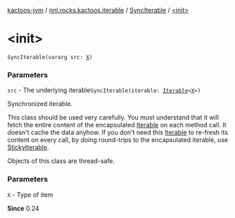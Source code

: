 [kactoos-jvm](../../index.md) / [nnl.rocks.kactoos.iterable](../index.md) / [SyncIterable](index.md) / [&lt;init&gt;](./-init-.md)

# &lt;init&gt;

`SyncIterable(vararg src: `[`X`](index.md#X)`)`

### Parameters

`src` - The underlying iterable`SyncIterable(iterable: `[`Iterable`](https://kotlinlang.org/api/latest/jvm/stdlib/kotlin.collections/-iterable/index.html)`<`[`X`](index.md#X)`>)`

Synchronized iterable.

This class should be used very carefully. You must understand that
it will fetch the entire content of the encapsulated [Iterable](https://kotlinlang.org/api/latest/jvm/stdlib/kotlin.collections/-iterable/index.html) on each
method call. It doesn't cache the data anyhow. If you don't
need this [Iterable](https://kotlinlang.org/api/latest/jvm/stdlib/kotlin.collections/-iterable/index.html) to re-fresh
its content on every call, by doing round-trips to
the encapsulated iterable, use [StickyIterable](../-sticky-iterable/index.md).

Objects of this class are thread-safe.

### Parameters

`X` - Type of item

**Since**
0.24

